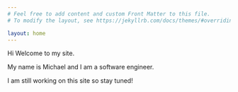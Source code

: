 ```yaml
---
# Feel free to add content and custom Front Matter to this file.
# To modify the layout, see https://jekyllrb.com/docs/themes/#overriding-theme-defaults

layout: home
---
```

Hi Welcome to my site.

My name is Michael and I am a software engineer.

I am still working on this site so stay tuned!